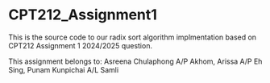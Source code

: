 # CPT212_Assignment1

This is the source code to our radix sort algorithm implmentation based on CPT212 Assignment 1 2024/2025 question.

This assignment belongs to:
Asreena Chulaphong A/P Akhom,
Arissa A/P Eh Sing,
Punam Kunpichai A/L Samli
